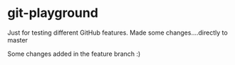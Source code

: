 # git-playground
Just for testing different GitHub features.
Made some changes....directly to master

Some changes added in the feature branch :)
